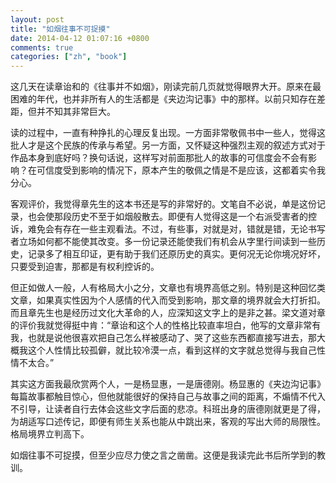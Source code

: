 ```yaml
---
layout: post
title: "如烟往事不可捉摸"
date: 2014-04-12 01:07:16 +0800
comments: true
categories: ["zh", "book"]
---
```


这几天在读章诒和的《往事并不如烟》，刚读完前几页就觉得眼界大开。原来在最困难的年代，也并非所有人的生活都是《夹边沟记事》中的那样。以前只知存在差距，但并不知其非常巨大。

读的过程中，一直有种挣扎的心理反复出现。一方面非常敬佩书中一些人，觉得这批人才是这个民族的传承与希望。另一方面，又怀疑这种强烈主观的叙述方式对于作品本身到底好吗？换句话说，这样写对前面那批人的故事的可信度会不会有影响？在可信度受到影响的情况下，原本产生的敬佩之情是不是应该，这都着实令我分心。

客观评价，我觉得章先生的这本书还是写的非常好的。文笔自不必说，单是这份记录，也会使那段历史不至于如烟般散去。即便有人觉得这是一个右派受害者的控诉，难免会有存在一些主观看法。不过，有些事，对就是对，错就是错，无论书写者立场如何都不能使其改变。多一份记录还能使我们有机会从字里行间读到一些历史，记录多了相互印证，更有助于我们还原历史的真实。更何况无论你境况好坏，只要受到迫害，那都是有权利控诉的。

但正如做人一般，人有格局大小之分，文章也有境界高低之别。特别是这种回忆类文章，如果真实性因为个人感情的代入而受到影响，那文章的境界就会大打折扣。而且章先生也是经历过文化大革命的人，应深知这文字上的是非之甚。梁文道对章的评价我就觉得挺中肯：“章诒和这个人的性格比较直率坦白，他写的文章非常有我，也就是说他很喜欢把自己怎么样被感动了、哭了这些东西都直接写进去，那大概我这个人性情比较孤僻，就比较冷漠一点，看到这样的文字就总觉得与我自己性情不太合。”

其实这方面我最欣赏两个人，一是杨显惠，一是唐德刚。杨显惠的《夹边沟记事》每篇故事都触目惊心，但他就能很好的保持自己与故事之间的距离，不煽情不代入不引导，让读者自行去体会这些文字后面的悲凉。科班出身的唐德刚就更是了得，为胡适写口述传记，即便有师生关系也能从中跳出来，客观的写出大师的局限性。格局境界立判高下。

如烟往事不可捉摸，但至少应尽力使之言之凿凿。这便是我读完此书后所学到的教训。
